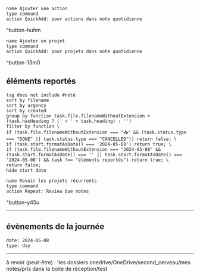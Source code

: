 
```button
name Ajouter une action
type command
action QuickAdd: pour actions dans note quotidienne
```
^button-huhm
```button
name Ajouter un projet
type command
action QuickAdd: pour projets dans note quotidienne
```
^button-13m0
## éléments reportés
```tasks
tag does not include #noté 
sort by filename 
sort by urgency 
sort by created 
group by function task.file.filenameWithoutExtension + (task.hasHeading ? (' > ' + task.heading) : '')
filter by function \
if (task.file.filenameWithoutExtension === "📥" && (task.status.type === "DONE" || task.status.type === "CANCELLED")) return false; \
if (task.start.formatAsDate() === '2024-05-08') return true; \
if (task.file.filenameWithoutExtension === "2024-05-08" && (task.start.formatAsDate() === '' || task.start.formatAsDate() === '2024-05-08') && task !== "éléments reportés") return true; \
return false;
hide start date
```

```button
name Revoir les projets récurrents
type command
action Repeat: Review due notes
```
^button-y45u
___
## évènements de la journée
```gEvent
date: 2024-05-08
type: day
```
___

à revoir (peut-être)  :
!les dossiers onedrive/OneDrive/second_cerveau/mes notes/pris dans la boite de réception/test
